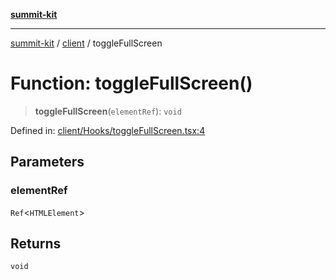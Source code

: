 [**summit-kit**](../../README.md)

***

[summit-kit](../../modules.md) / [client](../README.md) / toggleFullScreen

# Function: toggleFullScreen()

> **toggleFullScreen**(`elementRef`): `void`

Defined in: [client/Hooks/toggleFullScreen.tsx:4](https://github.com/andrewgremlich/summit-kit/blob/565747bf7acb79b39a721d44c9164df64d84a697/src/react/client/Hooks/toggleFullScreen.tsx#L4)

## Parameters

### elementRef

`Ref`\<`HTMLElement`\>

## Returns

`void`
